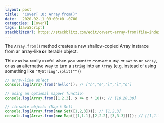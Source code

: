 ```yaml
---
layout: post
title:  "CoverT 10: Array.from()"
date:   2020-02-11 09:00:00 -0700
categories: [CoverT]
tags: [JavaScript]
stackblitzUrl: https://stackblitz.com/edit/covert-array-from?file=index.js
---
```


The `Array.from()` method creates a new shallow-copied Array instance from an array-like **or** iterable object.

This can be really useful when you want to convert a `Map` or `Set` to an `Array`, or as an alternative way to turn a `string` into an `Array` (e.g. instead of using something like `"MyString".split("")`)

```javascript
// array-like object
console.log(Array.from('hello')); // ["h","e","l","l","o"]

// using an optional mapper function
console.log(Array.from([1,2,3], x => x * 10)); // [10,20,30]

// iterable objects (Map & Set)
console.log(Array.from(new Set([1,2,3]))); // [1,2,3]
console.log(Array.from(new Map([[1,1.1],[2,2.2],[3,3.3]]))); // [[1,1.1],[2,2.2],[3,3.3]]
```
